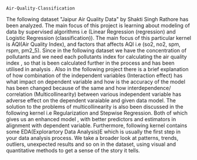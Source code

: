                                                                                              Air-Quality-Classification
The following dataset "Jaipur Air Quality Data" by Shakti Singh Rathore has been analyzed. The main focus of this project is learning about modeling of data by supervised algorithms i.e (Linear Regression (regression) and Logistic Regression (classification)). The main focus of this particular kernel is AQI(Air Quality Index), and factors that affects AQI i.e (so2, no2, spm, rspm, pm2_5). Since in the following dataset we have the concentration of pollutants and we need each pollutants index for calculating the air quality index , so that is been calculated further in the process and has been utilised in analysis . Also in the following project there is a brief explanation of how combination of the independent variables (Interaction effect) has what impact on dependent variable and how is the accuracy of the model has been changed because of the same and how interdependence/ correlation (Multicollinearity) between various independent variable has adverse effect on the dependent varaiable and given data model. The solution to the problems of multicollinearity is also been discussed in the following kernel i.e Regularization and Stepwise Regression. Both of which gives us an enhanced model , with better predictors and estimators in alignment with dependent variable. Furthermore, following kernel contains some EDA(Explorartory Data Analysis)E which is usually the first step in your data analysis process. We take a broader look at patterns, trends, outliers, unexpected results and so on in the dataset, using visual and quantitative methods to get a sense of the story it tells.
